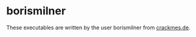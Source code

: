 # borismilner
These executables are written by the user borismilner from [crackmes.de](http://crackmes.de/).